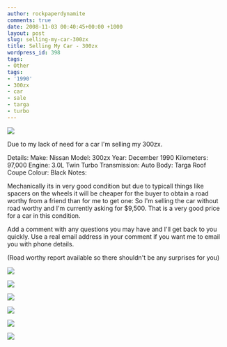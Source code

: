 ```yaml
---
author: rockpaperdynamite
comments: true
date: 2008-11-03 00:40:45+00:00 +1000
layout: post
slug: selling-my-car-300zx
title: Selling My Car - 300zx
wordpress_id: 398
tags:
- Other
tags:
- '1990'
- 300zx
- car
- sale
- targa
- turbo
---
```


[![](http://rockpaperdynamite.files.wordpress.com/2008/11/small-front2.jpg?w=300)](http://rockpaperdynamite.files.wordpress.com/2008/11/small-front2.jpg)

Due to my lack of need for a car I'm selling my 300zx.

<!-- more -->

Details:
Make: Nissan
Model: 300zx
Year: December 1990
Kilometers: 97,000
Engine: 3.0L Twin Turbo
Transmission: Auto
Body: Targa Roof Coupe
Colour: Black
Notes:

Mechanically its in very good condition but due to typicall things like spacers on the wheels it will be cheaper for the buyer to obtain a road worthy from a friend than for me to get one: So I'm selling the car without road worthy and I'm currently asking for $9,500. That is a very good price for a car in this condition.

Add a comment with any questions you may have and I'll get back to you quickly. Use a real email address in your comment if you want me to email you with phone details.

(Road worthy report available so there shouldn't be any surprises for you)

[![](http://rockpaperdynamite.files.wordpress.com/2008/11/small-rear.jpg?w=300)](http://rockpaperdynamite.files.wordpress.com/2008/11/small-rear.jpg)

[![](http://rockpaperdynamite.files.wordpress.com/2008/11/small-back-seat.jpg?w=300)](http://rockpaperdynamite.files.wordpress.com/2008/11/small-back-seat.jpg)

[![](http://rockpaperdynamite.files.wordpress.com/2008/11/small-boot.jpg?w=300)](http://rockpaperdynamite.files.wordpress.com/2008/11/small-boot.jpg)

[![](http://rockpaperdynamite.files.wordpress.com/2008/11/small-dash.jpg?w=300)](http://rockpaperdynamite.files.wordpress.com/2008/11/small-dash.jpg)

[![](http://rockpaperdynamite.files.wordpress.com/2008/11/small-passenger.jpg?w=300)](http://rockpaperdynamite.files.wordpress.com/2008/11/small-passenger.jpg)

[![](http://rockpaperdynamite.files.wordpress.com/2008/11/small-tear.jpg?w=300)](http://rockpaperdynamite.files.wordpress.com/2008/11/small-tear.jpg)
